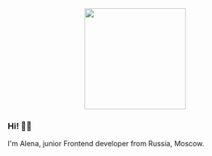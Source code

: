 <div id="header" align="center">
<img src="https://media.giphy.com/media/smGCEo5zsAXtK4bqAT/giphy.gif?cid=ecf05e47er2xssdwvm5rnkgftfcfbodx93ap2q5tg5ao3fyf&ep=v1_gifs_related&rid=giphy.gif&ct=s" width="200"/>
</div>

### Hi! 👋🏻

I'm Alena, junior Frontend developer from Russia, Moscow.


